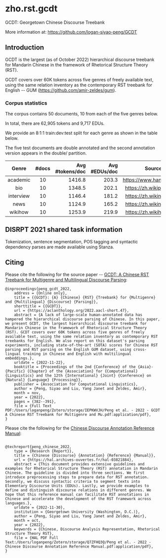 # zho.rst.gcdt

GCDT: Georgetown Chinese Discourse Treebank 

More information at: https://github.com/logan-siyao-peng/GCDT

## Introduction

GCDT is the largest (as of October 2022) hierarchical discourse treebank for Mandarin Chinese in the framework of Rhetorical Structure Theory (RST). 

GCDT covers over 60K tokens across five genres of freely available text, using the same relation inventory as the contemporary RST treebank for English -- GUM (https://github.com/amir-zeldes/gum). 


### Corpus statistics 
The corpus contains 50 documents, 10 from each of the five genres below.

In total, there are 62,905 tokens and  9,717 EDUs. 

We provide an 8:1:1 train:dev:test split for each genre as shown in the table below.

The five test documents are double annotated and the second annotation version appears in the double/ partition.

| Genre   |  #docs |  Avg #tokens/doc | Avg #EDUs/doc | Source | Dev doc | Test doc |
|:----------:|:-------------:|------:|------:|:-------------:|:-------------:|:-------------:|
| academic | 10 | 1416.8 | 203.3 | https://www.hanspub.org/ | gcdt_academic_peoples | gcdt_academic_dingzhen |
| bio | 10 | 1348.5 | 202.1 | https://zh.wikipedia.org/ | gcdt_bio_byron | gcdt_bio_dvorak |
| interview | 10 | 1146.4 | 181.2 | https://zh.wikinews.org/ | gcdt_interview_ward | gcdt_interview_wimax |
| news | 10 | 1124.9 | 165.2 | https://zh.wikinews.org/ | gcdt_news_famine | gcdt_news_simplified |
| wikihow | 10 | 1253.9 | 219.9 | https://zh.wikihow.com/ | gcdt_whow_hiking | gcdt_whow_thanksgiving |


## DISRPT 2021 shared task information

Tokenization, sentence segmentation, POS tagging and syntactic dependency parses are made available using Stanza.

## Citing

Please cite the following for the source paper -- [GCDT: A Chinese RST Treebank for Multigenre and Multilingual Discourse Parsing](https://aclanthology.org/2022.aacl-short.47/):

```
@inproceedings{peng_gcdt_2022,
	address = {Online only},
	title = {{GCDT}: {A} {Chinese} {RST} {Treebank} for {Multigenre} and {Multilingual} {Discourse} {Parsing}},
	shorttitle = {{GCDT}},
	url = {https://aclanthology.org/2022.aacl-short.47},
	abstract = {A lack of large-scale human-annotated data has hampered the hierarchical discourse parsing of Chinese. In this paper, we present GCDT, the largest hierarchical discourse treebank for Mandarin Chinese in the framework of Rhetorical Structure Theory (RST). GCDT covers over 60K tokens across five genres of freely available text, using the same relation inventory as contemporary RST treebanks for English. We also report on this dataset's parsing experiments, including state-of-the-art (SOTA) scores for Chinese RST parsing and RST parsing on the English GUM dataset, using cross-lingual training in Chinese and English with multilingual embeddings.},
	urldate = {2022-11-22},
	booktitle = {Proceedings of the 2nd {Conference} of the {Asia}-{Pacific} {Chapter} of the {Association} for {Computational} {Linguistics} and the 12th {International} {Joint} {Conference} on {Natural} {Language} {Processing}},
	publisher = {Association for Computational Linguistics},
	author = {Peng, Siyao and Liu, Yang Janet and Zeldes, Amir},
	month = nov,
	year = {2022},
	pages = {382--391},
	file = {Full Text PDF:/Users/loganpeng/Zotero/storage/IEPKWVJH/Peng et al. - 2022 - GCDT A Chinese RST Treebank for Multigenre and Mu.pdf:application/pdf},
}
```

Please cite the following for the [Chinese Discourse Annotation Reference Manual](https://hal.archives-ouvertes.fr/hal-03821884):


```

@techreport{peng_chinese_2022,
	type = {Research {Report}},
	title = {Chinese {Discourse} {Annotation} {Reference} {Manual}},
	url = {https://hal.archives-ouvertes.fr/hal-03821884},
	abstract = {This document provides extensive guidelines and examples for Rhetorical Structure Theory (RST) annotation in Mandarin Chinese. The guideline is divided into three sections. We first introduce preprocessing steps to prepare data for RST annotation. Secondly, we discuss syntactic criteria to segment texts into Elementary Discourse Units (EDUs). Lastly, we provide examples to define and distinguish discourse relations in different genres. We hope that this reference manual can facilitate RST annotations in Chinese and accelerate the development of the RST framework across languages.},
	urldate = {2022-11-30},
	institution = {Georgetown University (Washington, D.C.)},
	author = {Peng, Siyao and Liu, Yang Janet and Zeldes, Amir},
	month = oct,
	year = {2022},
	keywords = {Chinese, Discourse Analysis Representation, Rhetorical Structure Theory RST},
	file = {HAL PDF Full Text:/Users/loganpeng/Zotero/storage/Q7ZFHQ3Q/Peng et al. - 2022 - Chinese Discourse Annotation Reference Manual.pdf:application/pdf},
}
```
